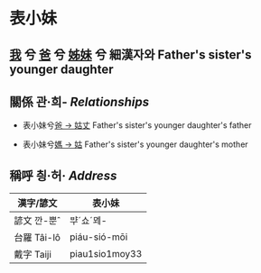 # 表小妹
## [我](member1.md) 兮 [爸](member2.md) 兮 [姊妹](member12.md) 兮 細漢자와 Father's sister's younger daughter

## 關係 관·희- _Relationships_

- 表小妹兮[爸 → 姑丈](member43.md) Father's sister's younger daughter's father

- 表小妹兮[媽 → 姑](member12.md) Father's sister's younger daughter's mother



## 稱呼 칑·허· _Address_

漢字/諺文 | 表小妹
--- | ---
諺文 깐-뿐ˆ | ᄇᆤˊ쇼ˊᄆᆀ-
台羅 Tâi-lô | piáu-sió-mōi
戴字 Taiji | piau1sio1moy33


